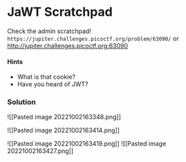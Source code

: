 # JaWT Scratchpad
Check the admin scratchpad! `https://jupiter.challenges.picoctf.org/problem/63090/` or http://jupiter.challenges.picoctf.org:63090

#### Hints
- What is that cookie?
- Have you heard of JWT?

### Solution
![[Pasted image 20221002163348.png]]

![[Pasted image 20221002163414.png]]

![[Pasted image 20221002163419.png]]
![[Pasted image 20221002163427.png]]
